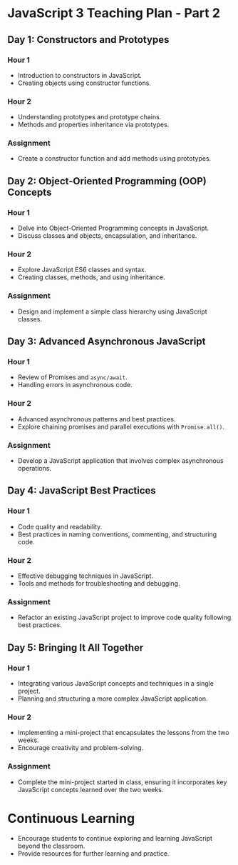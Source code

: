 # JavaScript 3 Teaching Plan - Part 2

## Day 1: Constructors and Prototypes

### Hour 1

- Introduction to constructors in JavaScript.
- Creating objects using constructor functions.

### Hour 2

- Understanding prototypes and prototype chains.
- Methods and properties inheritance via prototypes.

### Assignment

- Create a constructor function and add methods using prototypes.

## Day 2: Object-Oriented Programming (OOP) Concepts

### Hour 1

- Delve into Object-Oriented Programming concepts in JavaScript.
- Discuss classes and objects, encapsulation, and inheritance.

### Hour 2

- Explore JavaScript ES6 classes and syntax.
- Creating classes, methods, and using inheritance.

### Assignment

- Design and implement a simple class hierarchy using JavaScript classes.

## Day 3: Advanced Asynchronous JavaScript

### Hour 1

- Review of Promises and `async/await`.
- Handling errors in asynchronous code.

### Hour 2

- Advanced asynchronous patterns and best practices.
- Explore chaining promises and parallel executions with `Promise.all()`.

### Assignment

- Develop a JavaScript application that involves complex asynchronous operations.

## Day 4: JavaScript Best Practices

### Hour 1

- Code quality and readability.
- Best practices in naming conventions, commenting, and structuring code.

### Hour 2

- Effective debugging techniques in JavaScript.
- Tools and methods for troubleshooting and debugging.

### Assignment

- Refactor an existing JavaScript project to improve code quality following best practices.

## Day 5: Bringing It All Together

### Hour 1

- Integrating various JavaScript concepts and techniques in a single project.
- Planning and structuring a more complex JavaScript application.

### Hour 2

- Implementing a mini-project that encapsulates the lessons from the two weeks.
- Encourage creativity and problem-solving.

### Assignment

- Complete the mini-project started in class, ensuring it incorporates key JavaScript concepts learned over the two weeks.

# Continuous Learning

- Encourage students to continue exploring and learning JavaScript beyond the classroom.
- Provide resources for further learning and practice.
